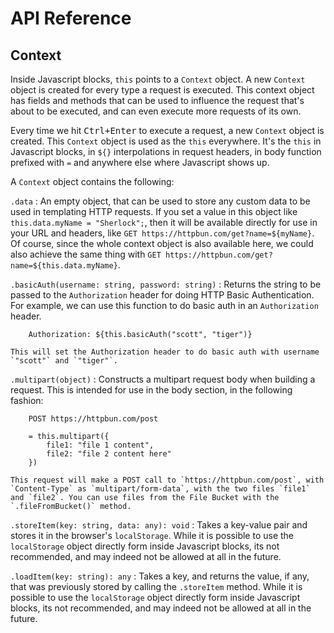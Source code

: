 # API Reference

## Context

Inside Javascript blocks, `this` points to a `Context` object. A new `Context` object is created for every type a request is executed. This context object has fields and methods that can be used to influence the request that's about to be executed, and can even execute more requests of its own.

Every time we hit <kbd>Ctrl+Enter</kbd> to execute a request, a new `Context` object is created. This `Context` object is used as the `this` everywhere. It's the `this` in Javascript blocks, in `${}` interpolations in request headers, in body function prefixed with `=` and anywhere else where Javascript shows up.

A `Context` object contains the following:

`.data`
:    An empty object, that can be used to store any custom data to be used in templating HTTP requests. If you set a value in this object like `this.data.myName = "Sherlock";`, then it will be available directly for use in your URL and headers, like `GET https://httpbun.com/get?name=${myName}`. Of course, since the whole context object is also available here, we could also achieve the same thing with `GET https://httpbun.com/get?name=${this.data.myName}`.

`.basicAuth(username: string, password: string)`
:   Returns the string to be passed to the `Authorization` header for doing HTTP Basic Authentication. For example, we can use this function to do basic auth in an `Authorization` header.

        Authorization: ${this.basicAuth("scott", "tiger")}

    This will set the Authorization header to do basic auth with username `"scott"` and `"tiger"`.

`.multipart(object)`
:   Constructs a multipart request body when building a request. This is intended for use in the body section, in the following fashion:

        POST https://httpbun.com/post

        = this.multipart({
            file1: "file 1 content",
            file2: "file 2 content here"
        })

    This request will make a POST call to `https://httpbun.com/post`, with `Content-Type` as `multipart/form-data`, with the two files `file1` and `file2`. You can use files from the File Bucket with the `.fileFromBucket()` method.

`.storeItem(key: string, data: any): void`
:   Takes a key-value pair and stores it in the browser's `localStorage`. While it is possible to use the `localStorage` object directly form inside Javascript blocks, its not recommended, and may indeed not be allowed at all in the future.

`.loadItem(key: string): any`
:   Takes a key, and returns the value, if any, that was previously stored by calling the `.storeItem` method. While it is possible to use the `localStorage` object directly form inside Javascript blocks, its not recommended, and may indeed not be allowed at all in the future.
